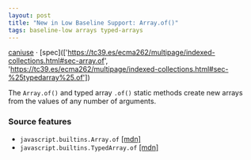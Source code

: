 ```yaml
---
layout: post
title: "New in Low Baseline Support: Array.of()"
tags: baseline-low arrays typed-arrays
---
```


[caniuse](https://caniuse.com/?search=array-of) · [spec](['https://tc39.es/ecma262/multipage/indexed-collections.html#sec-array.of', 'https://tc39.es/ecma262/multipage/indexed-collections.html#sec-%25typedarray%25.of'])

The `Array.of()` and typed array `.of()` static methods create new arrays from the values of any number of arguments.

### Source features

- ``javascript.builtins.Array.of`` [[mdn]](https://developer.mozilla.org/en-US/search?q=javascript.builtins.Array.of)
- ``javascript.builtins.TypedArray.of`` [[mdn]](https://developer.mozilla.org/en-US/search?q=javascript.builtins.TypedArray.of)
